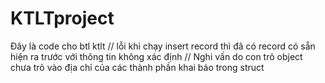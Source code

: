 # KTLTproject
Đây là code cho btl ktlt
// lỗi khi chạy insert record thì đã có record có sẵn hiện ra trước với thông tin không xác định
// Nghi vấn do con trỏ object chưa trỏ vào địa chỉ của các thành phần khai báo trong struct
